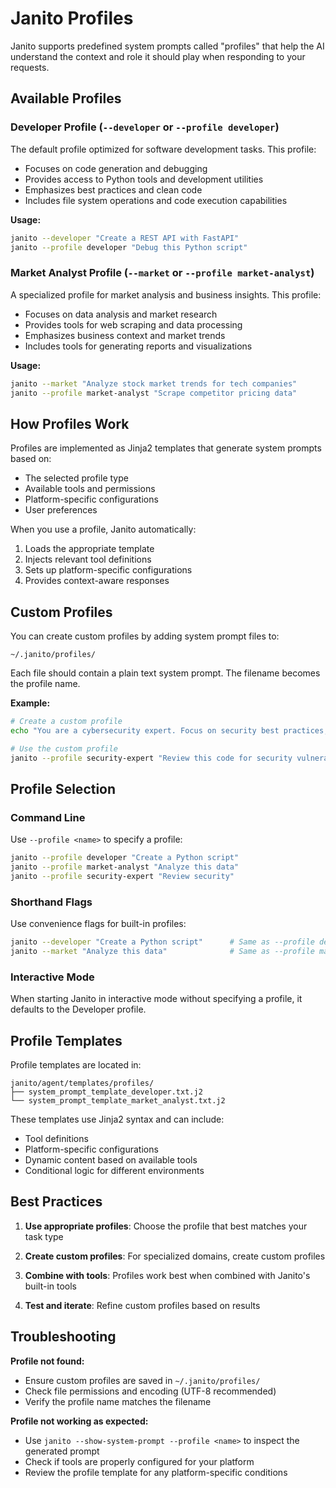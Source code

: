 # Janito Profiles

Janito supports predefined system prompts called "profiles" that help the AI understand the context and role it should play when responding to your requests.

## Available Profiles

### Developer Profile (`--developer` or `--profile developer`)

The default profile optimized for software development tasks. This profile:

- Focuses on code generation and debugging
- Provides access to Python tools and development utilities
- Emphasizes best practices and clean code
- Includes file system operations and code execution capabilities

**Usage:**
```bash
janito --developer "Create a REST API with FastAPI"
janito --profile developer "Debug this Python script"
```

### Market Analyst Profile (`--market` or `--profile market-analyst`)

A specialized profile for market analysis and business insights. This profile:

- Focuses on data analysis and market research
- Provides tools for web scraping and data processing
- Emphasizes business context and market trends
- Includes tools for generating reports and visualizations

**Usage:**
```bash
janito --market "Analyze stock market trends for tech companies"
janito --profile market-analyst "Scrape competitor pricing data"
```

## How Profiles Work

Profiles are implemented as Jinja2 templates that generate system prompts based on:

- The selected profile type
- Available tools and permissions
- Platform-specific configurations
- User preferences

When you use a profile, Janito automatically:

1. Loads the appropriate template
2. Injects relevant tool definitions
3. Sets up platform-specific configurations
4. Provides context-aware responses

## Custom Profiles

You can create custom profiles by adding system prompt files to:
```
~/.janito/profiles/
```

Each file should contain a plain text system prompt. The filename becomes the profile name.

**Example:**
```bash
# Create a custom profile
echo "You are a cybersecurity expert. Focus on security best practices, vulnerability analysis, and secure coding patterns." > ~/.janito/profiles/security-expert

# Use the custom profile
janito --profile security-expert "Review this code for security vulnerabilities"
```

## Profile Selection

### Command Line
Use `--profile <name>` to specify a profile:
```bash
janito --profile developer "Create a Python script"
janito --profile market-analyst "Analyze this data"
janito --profile security-expert "Review security"
```

### Shorthand Flags
Use convenience flags for built-in profiles:
```bash
janito --developer "Create a Python script"      # Same as --profile developer
janito --market "Analyze this data"              # Same as --profile market-analyst
```

### Interactive Mode
When starting Janito in interactive mode without specifying a profile, it defaults to the Developer profile.

## Profile Templates

Profile templates are located in:
```
janito/agent/templates/profiles/
├── system_prompt_template_developer.txt.j2
└── system_prompt_template_market_analyst.txt.j2
```

These templates use Jinja2 syntax and can include:

- Tool definitions
- Platform-specific configurations
- Dynamic content based on available tools
- Conditional logic for different environments

## Best Practices

1. **Use appropriate profiles**: Choose the profile that best matches your task type

2. **Create custom profiles**: For specialized domains, create custom profiles

3. **Combine with tools**: Profiles work best when combined with Janito's built-in tools

4. **Test and iterate**: Refine custom profiles based on results

## Troubleshooting

**Profile not found:**

- Ensure custom profiles are saved in `~/.janito/profiles/`
- Check file permissions and encoding (UTF-8 recommended)
- Verify the profile name matches the filename

**Profile not working as expected:**

- Use `janito --show-system-prompt --profile <name>` to inspect the generated prompt
- Check if tools are properly configured for your platform
- Review the profile template for any platform-specific conditions
